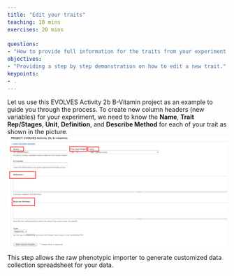 ```yaml
---
title: "Edit your traits"
teaching: 10 mins
exercises: 20 mins
 
questions:
- "How to provide full information for the traits from your experiment if it is does not exist yet?"
objectives:
- "Providing a step by step demonstration on how to edit a new trait."
keypoints:
- .
---
```


Let us use this EVOLVES Activity 2b B-Vitamin project as an example to guide you through the process.
To create new column headers (new variables) for your experiment, we need to know the **Name**, **Trait Rep/Stages**, **Unit**, **Definition**, and **Describe Method** for each of your trait as shown in the picture.
![Screenshot of main code listing](../fig/howto-upload-raw-phenotypic-data.1.png)

This step allows the raw phenotypic importer to generate customized  data collection spreadsheet for your data. 
